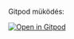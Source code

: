Gitpod müködés:

[![Open in Gitpod](https://gitpod.io/button/open-in-gitpod.svg)](https://gitpod.io/#snapshot/f044db47-05aa-4ae0-9801-302aea4e3f73)

